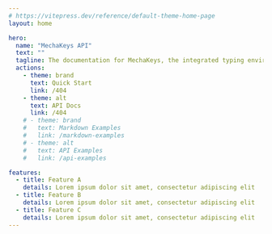```yaml
---
# https://vitepress.dev/reference/default-theme-home-page
layout: home

hero:
  name: "MechaKeys API"
  text: ""
  tagline: The documentation for MechaKeys, the integrated typing environment.
  actions:
    - theme: brand
      text: Quick Start
      link: /404
    - theme: alt
      text: API Docs
      link: /404
    # - theme: brand
    #   text: Markdown Examples
    #   link: /markdown-examples
    # - theme: alt
    #   text: API Examples
    #   link: /api-examples

features:
  - title: Feature A
    details: Lorem ipsum dolor sit amet, consectetur adipiscing elit
  - title: Feature B
    details: Lorem ipsum dolor sit amet, consectetur adipiscing elit
  - title: Feature C
    details: Lorem ipsum dolor sit amet, consectetur adipiscing elit
---
```


